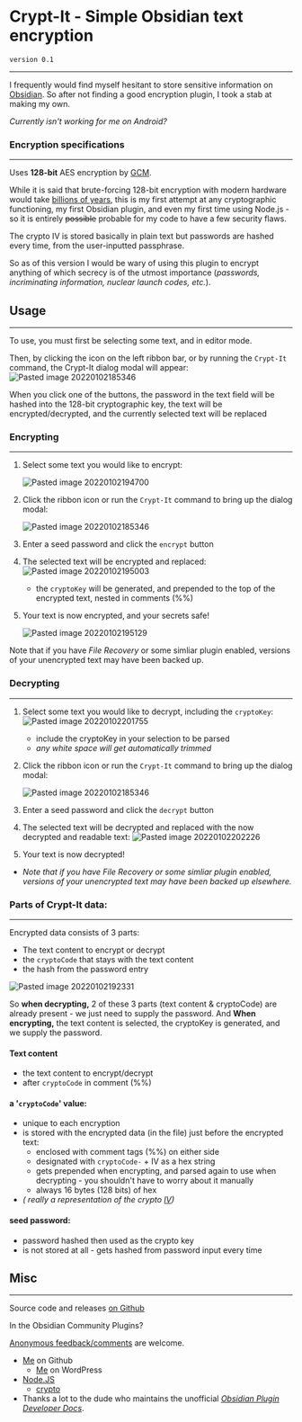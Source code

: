# Crypt-It - Simple Obsidian text encryption
`version 0.1`

---

I frequently would find myself hesitant to store sensitive information on [Obsidian](https://obsidian.md/). So after not finding a good encryption plugin, I took a stab at making my own.

*Currently isn't working for me on Android?*

### Encryption specifications
---

Uses **128-bit** AES encryption by [GCM](https://en.wikipedia.org/wiki/Galois/Counter_Mode).

While it is said that brute-forcing 128-bit encryption with modern hardware would take [billions of years](https://medium.com/@drgutteridge/whats-the-deal-with-encryption-strength-is-128-bit-encryption-enough-or-do-you-need-more-3338b53f1e3d), this is my first attempt at any cryptographic functioning, my first Obsidian plugin, and even my first time using Node.js - so it is entirely ~~possible~~ probable for my code to have a few security flaws.

The crypto IV is stored basically in plain text but passwords are hashed every time, from the user-inputted passphrase. 

So as of this version I would be wary of using this plugin to encrypt anything of which secrecy is of the utmost importance (*passwords, incriminating information, nuclear launch codes, etc.*).

## Usage
---

To use, you must first be selecting some text, and in editor mode.

Then, by clicking the icon on the left ribbon bar, or by running the  `Crypt-It`  command, the Crypt-It dialog modal will appear:
![Pasted image 20220102185346](https://user-images.githubusercontent.com/54555500/147898434-be6ffc8b-7e8e-4e81-b278-efdc9c609818.png)

When you click one of the buttons, the password in the text field will be hashed into the 128-bit cryptographic key, the text will be encrypted/decrypted, and the currently selected text will be replaced


### Encrypting
---

1. Select some text you would like to encrypt:
	
	![Pasted image 20220102194700](https://user-images.githubusercontent.com/54555500/147898670-585fe7d8-a0b5-4add-a619-6cc5117331ea.png)



2. Click the ribbon icon or run the `Crypt-It` command to bring up the dialog modal:

	![Pasted image 20220102185346](https://user-images.githubusercontent.com/54555500/147898249-b19b1df8-3009-481c-8b02-c73da0baf9af.png)

	
3. Enter a seed password and click the `encrypt` button

4. The selected text will be encrypted and replaced:
	![Pasted image 20220102195003](https://user-images.githubusercontent.com/54555500/147898278-1fa5c4f2-1b9e-4298-ac9a-e7acc4ebe67c.png)
	
    - the `cryptoKey` will be generated, and prepended to the top of the encrypted text, nested in comments (\%\%) 

5. Your text is now encrypted, and your secrets safe! 

	![Pasted image 20220102195129](https://user-images.githubusercontent.com/54555500/147898346-b58982f2-ab9c-4fec-b55a-3734643c5420.png)

	

Note that if you have *File Recovery* or some simliar plugin enabled, versions of your unencrypted text may have been backed up.


### Decrypting
---

1. Select some text you would like to decrypt, including the `cryptoKey`:
	![Pasted image 20220102201755](https://user-images.githubusercontent.com/54555500/147898367-68ab8312-77cc-4e4c-880e-6f984056a689.png)

	- include the cryptoKey in your selection to be parsed
	- *any white space will get automatically trimmed*


2. Click the ribbon icon or run the `Crypt-It` command to bring up the dialog modal:

	![Pasted image 20220102185346](https://user-images.githubusercontent.com/54555500/147898363-54cac967-a6f8-4645-b4b9-2a7a33535705.png)

	
3. Enter a seed password and click the `decrypt` button

4. The selected text will be decrypted and replaced with the now decrypted and readable text:
	![Pasted image 20220102202226](https://user-images.githubusercontent.com/54555500/147898386-9795c485-b683-4699-9692-8fa38891f370.png)


5. Your text is now decrypted!


- *Note that if you have *File Recovery* or some simliar plugin enabled, versions of your unencrypted text may have been backed up elsewhere.*


### **Parts of Crypt-It data:**
---

Encrypted data consists of 3 parts:
- The text content to encrypt or decrypt
- the `cryptoCode` that stays with the text content
- the hash from the password entry

![Pasted image 20220102192331](https://user-images.githubusercontent.com/54555500/147898428-31b59f40-850e-406e-8af7-146a887c2c64.png)


So **when decrypting,** 2 of these 3 parts (text content & cryptoCode) are already present - we just need to supply the password.
And **When encrypting,** the text content is selected, the cryptoKey is generated, and we supply the password. 


#### Text content
- the text content to encrypt/decrypt
- after `cryptoCode` in comment (\%\%) 

#### **a '`cryptoCode`' value**:
- unique to each encryption
- is stored with the encrypted data (in the file) just before the encrypted text:
	- enclosed with comment tags (\%\%) on either side
	- designated with `cryptoCode-` + IV as a hex string
	- gets prepended when encrypting, and parsed again to use when decrypting - you shouldn't have to worry about it manually
	- always 16 bytes (128 bits) of hex 
-  *( really a representation of the crypto [IV]())*

#### **seed password**:
- password hashed then used as the crypto key
- is not stored at all - gets hashed from password input every time





## Misc
---

Source code and releases [on Github](https://github.com/cheeseonamonkey/obsPlug) 

In the Obsidian Community Plugins?
		
[Anonymous feedback/comments](https://freesuggestionbox.com/pub/fmdkdnm) are welcome.

- [Me](https://github.com/cheeseonamonkey) on Github
	- [Me](www.alexanderhuso.wordpress.com) on WordPress
- [Node.JS](https://nodejs.org/en/)
	- [crypto](https://nodejs.org/api/crypto.html)
- Thanks a lot to the dude who maintains the unofficial *[Obsidian Plugin Developer Docs](https://marcus.se.net/obsidian-plugin-docs/)*.
